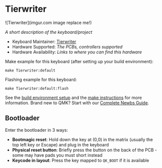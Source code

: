 # Tierwriter

![Tierwriter](imgur.com image replace me!)

*A short description of the keyboard/project*

* Keyboard Maintainer: [Tierwriter](https://github.com/piper)
* Hardware Supported: *The PCBs, controllers supported*
* Hardware Availability: *Links to where you can find this hardware*

Make example for this keyboard (after setting up your build environment):

    make Tierwriter:default

Flashing example for this keyboard:

    make Tierwriter:default:flash

See the [build environment setup](https://docs.qmk.fm/#/getting_started_build_tools) and the [make instructions](https://docs.qmk.fm/#/getting_started_make_guide) for more information. Brand new to QMK? Start with our [Complete Newbs Guide](https://docs.qmk.fm/#/newbs).

## Bootloader

Enter the bootloader in 3 ways:

* **Bootmagic reset**: Hold down the key at (0,0) in the matrix (usually the top left key or Escape) and plug in the keyboard
* **Physical reset button**: Briefly press the button on the back of the PCB - some may have pads you must short instead
* **Keycode in layout**: Press the key mapped to `QK_BOOT` if it is available
